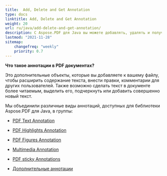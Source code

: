 ```yaml
---
title:  Add, Delete and Get Annotation
type: docs
linktitle: Add, Delete and Get Annotation
weight: 20
url: ru/java/add-delete-and-get-annotation/
description: С Aspose.PDF для Java вы можете добавлять, удалять и получать аннотацию из вашего PDF файла. Проверьте все списки аннотаций для решения вашей задачи.
lastmod: "2021-11-28"
sitemap:
    changefreq: "weekly"
    priority: 0.7
---
```


**Что такое аннотации в PDF документах?**

Это дополнительные объекты, которые вы добавляете к вашему файлу, чтобы расширить содержание текста, внести правки, комментарии для других пользователей. Также возможно сделать текст в документе более читаемым, выделить его, подчеркнуть или добавить совершенно новый текст.

Мы объединили различные виды аннотаций, доступных для библиотеки Aspose.PDF для Java, в группы:

- [PDF Text Annotation](/pdf/java/text-annotation/)
- [PDF Highlights Annotation](/pdf/java/highlights-annotation/)
- [PDF Figures Annotation](/pdf/java/figures-annotation/)
- [Multimedia Annotation](/pdf/java/multimedia-annotation/)

- [PDF sticky Annotations](/pdf/java/sticky-annotations/)
- [Дополнительные аннотации](/pdf/java/extra-annotations/)